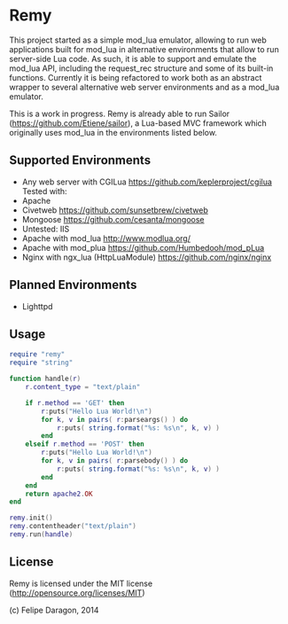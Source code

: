 # Remy #

This project started as a simple mod_lua emulator, allowing to run web applications built for mod_lua in alternative environments that allow to run server-side Lua code. As such, it is able to support and emulate the mod_lua API, including the request_rec structure and some of its built-in functions. Currently it is being refactored to work both as an abstract wrapper to several alternative web server environments and as a mod_lua emulator.

This is a work in progress. Remy is already able to run Sailor (https://github.com/Etiene/sailor), a Lua-based MVC framework which originally uses mod_lua in the environments listed below.

## Supported Environments #

* Any web server with CGILua https://github.com/keplerproject/cgilua Tested with:
 * Apache
 * Civetweb https://github.com/sunsetbrew/civetweb
 * Mongoose https://github.com/cesanta/mongoose
 * Untested: IIS
* Apache with mod_lua http://www.modlua.org/
* Apache with mod_plua https://github.com/Humbedooh/mod_pLua
* Nginx with ngx_lua (HttpLuaModule) https://github.com/nginx/nginx

## Planned Environments #

* Lighttpd

## Usage #

``` lua
require "remy"
require "string"

function handle(r)
    r.content_type = "text/plain"

    if r.method == 'GET' then
        r:puts("Hello Lua World!\n")
        for k, v in pairs( r:parseargs() ) do
            r:puts( string.format("%s: %s\n", k, v) )
        end
    elseif r.method == 'POST' then
        r:puts("Hello Lua World!\n")
        for k, v in pairs( r:parsebody() ) do
            r:puts( string.format("%s: %s\n", k, v) )
        end
    end
    return apache2.OK
end

remy.init()
remy.contentheader("text/plain")
remy.run(handle)
```

## License #

Remy is licensed under the MIT license (http://opensource.org/licenses/MIT)

(c) Felipe Daragon, 2014